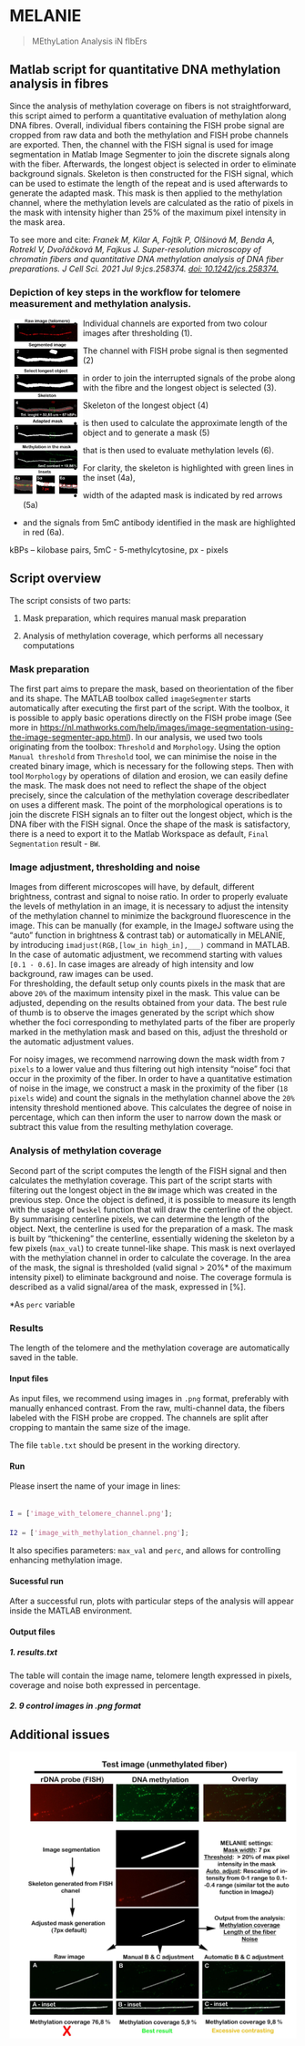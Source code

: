 # MELANIE 

> MEthyLation Analysis iN fIbErs 

  

## Matlab script for quantitative DNA methylation analysis in fibres 

  

Since the analysis of methylation coverage on fibers is not straightforward, this script aimed to perform a quantitative evaluation of methylation along DNA fibres. Overall, individual fibers containing the FISH probe signal are cropped from raw data and both the methylation and FISH probe channels are exported. Then, the channel with the FISH signal is used for image segmentation in Matlab Image Segmenter to join the discrete signals along with the fiber. Afterwards, the longest object is selected in order to eliminate background signals. Skeleton is then constructed for the FISH signal, which can be used to estimate the length of the repeat and is used afterwards to generate the adapted mask. This mask is then applied to the methylation channel, where the methylation levels are calculated as the ratio of pixels in the mask with intensity higher than 25% of the maximum pixel intensity in the mask area.    

  

To see more and cite: *Franek M, Kilar A, Fojtík P, Olšinová M, Benda A, Rotrekl V, Dvořáčková M, Fajkus J. Super-resolution microscopy of chromatin fibers and quantitative DNA methylation analysis of DNA fiber preparations. J Cell Sci. 2021 Jul 9:jcs.258374. [doi: 10.1242/jcs.258374.](https://journals.biologists.com/jcs/article-abstract/doi/10.1242/jcs.258374/270857/Super-resolution-microscopy-of-chromatin-fibers?redirectedFrom=fulltext)*

   

### Depiction of key steps in the workflow for telomere measurement and methylation analysis.  

  

<img src="./images_readme/pipeline.jpg" width=129 align=left> 

  

* Individual channels are exported from two colour images after thresholding (1). 

* The channel with FISH probe signal is then segmented (2) 

* in order to join the interrupted signals of the probe along with the fibre and the longest object is selected (3).  

* Skeleton of the longest object (4)  

* is then used to calculate the approximate length of the object and to generate a mask (5)  

* that is then used to evaluate methylation levels (6).  

* For clarity, the skeleton is highlighted with green lines in the inset (4a),  

* width of the adapted mask is indicated by red arrows (5a)  

* and the signals from 5mC antibody identified in the mask are highlighted in red (6a).  

  

kBPs – kilobase pairs, 5mC - 5-methylcytosine, px - pixels 

  

 ## Script overview 

 The script consists of two parts: 

1. Mask preparation, which requires manual mask preparation 

2. Analysis of methylation coverage, which performs all necessary computations 

  

### Mask preparation 

The first part aims to prepare the mask, based on theorientation of the fiber and its shape. The MATLAB toolbox called `imageSegmenter` starts automatically after executing the first part of the script. With the toolbox, it is possible to apply basic operations directly on the FISH probe image (See more in https://nl.mathworks.com/help/images/image-segmentation-using-the-image-segmenter-app.html). In our analysis, we used two tools originating from the toolbox: `Threshold` and `Morphology`. Using the option `Manual threshold` from `Threshold` tool, we can minimise the noise in the created binary image, which is necessary for the following steps. Then with tool `Morphology` by operations of dilation and erosion, we can easily define the mask.  The mask does not need to reflect the shape of the object precisely, since the calculation of the methylation coverage describedlater on uses a different mask. The point of the morphological operations is to join the discrete FISH signals an to filter out the longest object, which is the DNA fiber with the FISH signal. Once the shape of the mask is satisfactory, there is a need to export it to the Matlab Workspace as default, `Final Segmentation` result - `BW`.  

### Image adjustment, thresholding and noise ###

Images from different microscopes will have, by default, different brightness, contrast and signal to noise ratio. In order to properly evaluate the levels of methylation in an image, it is necessary to adjust the intensity of the methylation channel to minimize the background fluorescence in the image. This can be manually (for example, in the ImageJ software using the “auto” function in brightness & contrast tab) or automatically in MELANIE, by introducing `imadjust(RGB,[low_in high_in],___)` command in MATLAB. In the case of automatic adjustment, we recommend starting with values `[0.1 - 0.6]`. In case images are already of high intensity and low background, raw images can be used.  
For thresholding, the default setup only counts pixels in the mask that are above `20%` of the maximum intensity pixel in the mask. This value can be adjusted, depending on the results obtained from your data. The best rule of thumb is to observe the images generated by the script which show whether the foci corresponding to methylated parts of the fiber are properly marked in the methylation mask and based on this, adjust the threshold or the automatic adjustment values.    

For noisy images, we recommend narrowing down the mask width from `7 pixels` to a lower value and thus filtering out high intensity “noise” foci that occur in the proximity of the fiber. In order to have a quantitative estimation of noise in the image, we construct a mask in the proximity of the fiber (`18 pixels` wide) and count the signals in the methylation channel above the `20%` intensity threshold mentioned above. This calculates the degree of noise in percentage, which can then inform the user to narrow down the mask or subtract this value from the resulting methylation coverage. 

### Analysis of methylation coverage 

 Second part of the script computes the  length of the FISH signal and then calculates the methylation coverage. This part of the script starts with filtering out the longest object in the `BW` image which was created in the previous step. Once the object is defined, it is possible to measure its length with the usage of `bwskel` function that will draw the centerline of the object. By summarising centerline pixels, we can determine the  length of the object. Next, the centerline is used for the preparation of a mask. The mask is built by “thickening” the centerline, essentially widening the skeleton by a few pixels (`max_val`) to create tunnel-like shape. This mask is next overlayed with the methylation channel in order to calculate the coverage. In the area of the mask, the signal is thresholded (valid signal > 20%* of the maximum intensity pixel) to eliminate background and noise. The coverage formula is described as a valid signal/area of the mask, expressed in [%]. 

  

*As `perc` variable 

### Results 

The length of the telomere and the methylation coverage are automatically saved in the table. 

  

 #### Input files 

As input files, we recommend using images in `.png` format, preferably with manually enhanced contrast. From the raw, multi-channel data, the fibers labeled with the FISH probe are cropped. The channels are split after cropping to mantain the same size of the image.  

The file `table.txt` should be present in the working directory. 

#### Run 

Please insert the name of your image in lines: 

```m 

I = ['image_with_telomere_channel.png']; 

I2 = ['image_with_methylation_channel.png']; 

``` 

It also specifies parameters: `max_val` and `perc`, and allows for controlling enhancing methylation image.

#### Sucessful run

After a successful run, plots with particular steps of the analysis will appear inside the MATLAB environment. 

#### Output files 

##### 1. results.txt
The table will contain the image name, telomere length expressed in pixels, coverage and noise both expressed in percentage.  

##### 2. 9 control images in .png format

  
## Additional issues

<img src="./images_readme/add_info.jpg" align=left> 

